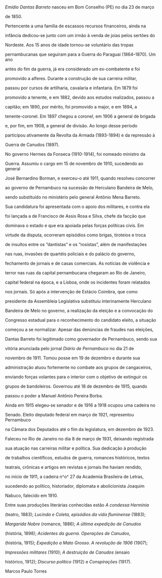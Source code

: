 

*Emídio Dantas Barreto* nasceu em Bom Conselho (PE) no dia 23 de março

de 1850.



Pertencente a uma família de escassos recursos financeiros, ainda na

infância dedicou-se junto com um irmão à venda de joias pelos sertões do

Nordeste. Aos 15 anos de idade tornou-se voluntário das tropas

pernambucanas que seguiram para a Guerra do Paraguai (1864–1870). Um ano

antes do fim da guerra, já era considerado um ex-combatente e foi

promovido a alferes. Durante a construção de sua carreira militar,

passou por cursos de artilharia, cavalaria e infantaria. Em 1879 foi

promovido a tenente, e em 1882, devido aos estudos realizados, passou a

capitão; em 1890, por mérito, foi promovido a major, e em 1894, a

tenente-coronel. Em 1897 chegou a coronel, em 1906 a general de brigada

e, por fim, em 1908, a general de divisão. Ao longo desse período

participou ativamente da Revolta da Armada (1893-1894) e da repressão à

Guerra de Canudos (1897).



No governo Hermes da Fonseca (1910-1914), foi nomeado ministro da

Guerra. Assumiu o cargo em 15 de novembro de 1910, sucedendo ao general

José Bernardino Borman, e exerceu-o até 1911, quando resolveu concorrer

ao governo de Pernambuco na sucessão de Herculano Bandeira de Melo,

sendo substituído no ministério pelo general Antônio Mena Barreto.



Sua candidatura foi apresentada com o apoio dos militares, e contra ela

foi lançada a de Francisco de Assis Rosa e Silva, chefe da facção que

dominava o estado e que era apoiada pelas forças políticas civis. Em

virtude da disputa, ocorreram episódios como brigas, tiroteios e troca

de insultos entre os “dantistas” e os “rosistas”, além de manifestações

nas ruas, invasões de quartéis policiais e do palácio do governo,

fechamento de jornais e de casas comerciais. As notícias de violência e

terror nas ruas da capital pernambucana chegaram ao Rio de Janeiro,

capital federal na época, e a Lisboa, onde os incidentes foram relatados

nos jornais. Só após a intervenção de Estácio Coimbra, que como

presidente da Assembleia Legislativa substituiu interinamente Herculano

Bandeira de Melo no governo, a realização da eleição e a convocação do

Congresso estadual para o reconhecimento do candidato eleito, a situação

começou a se normalizar. Apesar das denúncias de fraudes nas eleições,

Dantas Barreto foi legitimado como governador de Pernambuco, sendo sua

vitória anunciada pelo jornal *Diário de Pernambuco* no dia 21 de

novembro de 1911. Tomou posse em 19 de dezembro e durante sua

administração atuou fortemente no combate aos grupos de cangaceiros,

enviando forças volantes para o interior com o objetivo de extinguir os

grupos de bandoleiros. Governou até 18 de dezembro de 1915, quando

passou o poder a Manuel Antônio Pereira Borba.



Ainda em 1915 elegeu-se senador e de 1916 a 1918 ocupou uma cadeira no

Senado. Eleito deputado federal em março de 1921, representou Pernambuco

na Câmara dos Deputados até o fim da legislatura, em dezembro de 1923.



Faleceu no Rio de Janeiro no dia 8 de março de 1931, deixando registrada

sua atuação nas carreiras militar e política. Sua dedicação à produção

de trabalhos científicos, estudos de guerra, romances históricos, textos

teatrais, crônicas e artigos em revistas e jornais lhe haviam rendido,

no início de 1911, a cadeira n^o^ 27 da Academia Brasileira de Letras,

sucedendo ao político, historiador, diplomata e abolicionista Joaquim

Nabuco, falecido em 1910.



Entre suas produções literárias conhecidas estão *A condessa Hermínia*

(teatro, 1883); *Lucinda e Coleta, episódios da vida fluminense* (1883);

*Margarida Nobre* (romance, 1886); *A última expedição de Canudos*

(história, 1898); *Acidentes da guerra. Operações de Canudos*,

(história, 1915); *Expedição a Mato Grosso. A revolução de 1906* (1907);

*Impressões militares* (1910); *A destruição de Canudos* (ensaio

histórico, 1912); *Discurso político* (1912) e *Conspirações* (1917).



Marcos Paulo Torres



